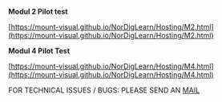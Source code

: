 

**Modul 2 Pilot test**

[https://mount-visual.github.io/NorDigLearn/Hosting/M2.html](https://mount-visual.github.io/NorDigLearn/Hosting/M2.html)



**Modul 4 Pilot Test**

[https://mount-visual.github.io/NorDigLearn/Hosting/M4.html](https://mount-visual.github.io/NorDigLearn/Hosting/M4.html)



FOR TECHNICAL ISSUES / BUGS: PLEASE SEND AN [MAIL](mailto:Keb@Mountvisual.no)

